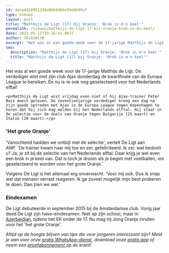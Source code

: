 ```yaml
---
id: 4dcedd10951249a8b68484e59e6640cf
type: nieuws
layout: post
title: "Matthijs de Ligt (17) bij Oranje: 'Brok in m'n keel'"
permalink: /nieuws/matthijs-de-ligt-17-bij-oranje-brok-in-mn-keel/
date: 2022-05-11T19:16:41.067Z
author: 7biA1WiYB
excerpt: "Het was al een goede week voor de 17-jarige Matthijs de Ligt. De verdediger wist met zijn club Ajax donderdag de kwartfinale van de Europa League te bereiken. En nu is-ie ook nog geselecteerd voor het Nederlands elftal!  "
seo:
  description: "Matthijs de Ligt (17) bij Oranje: 'Brok in m'n keel'"
  title: "Matthijs de Ligt (17) bij Oranje: 'Brok in m'n keel'"
---
```

Het was al een goede week voor de 17-jarige Matthijs de Ligt. De verdediger wist met zijn club Ajax donderdag de kwartfinale van de Europa League te bereiken. En nu is-ie ook nog geselecteerd voor het Nederlands elftal!  

    <p>Matthijs de Ligt wist vrijdag even niet of hij Ajax-trainer Peter Bosz moest geloven. De zeventienjarige verdediger kreeg een dag na zijn goede optreden met Ajax in de Europa League tegen Kopenhagen te horen dat hij zich mag melden bij het Nederlands elftal. Hij staat in de selectie voor de duels van Oranje tegen Bulgarije (25 maart) en Italië (28 maart).</p>
<h3>'Het grote Oranje'</h3>
<p>'Vanochtend hadden we ontbijt met de selectie', vertelt De Ligt aan <em>ANP</em>. 'De trainer kwam naar mij toe en zei: gefeliciteerd. Ik zei: wat bedoelt u? Ja, je zit bij de selectie van het Nederlands elftal. Daar krijg je wel even een brok in je keel van. Dat is toch je droom als je begint met voetballen, om geselecteerd te worden voor het grote Oranje.'</p>
<p>Volgens De Ligt is het allemaal erg onverwacht. 'Voor mij ook. Dus ik snap wel dat mensen verrast reageren. Ik ga zoveel mogelijk mijn best proberen te doen. Dan zien we wel.'</p>
<h3>Eindexamen</h3>
<p>De Ligt debuteerde in september 2015 bij de Amsterdamse club. Vorig jaar deed De Ligt zijn havo-eindexamen. Niet op zijn school, maar in <a href="http://www.metronieuws.nl/xl/sport/2016/05/jongens-oranje-17-doen-eindexamen-op-het-ek" target="_blank">Azerbeidjan</a>, tijdens het EK onder de 17. Nu mag hij Jong Oranje inruilen voor het 'het grote Oranje'.</p>
<p><em>Altijd op de hoogte blijven van tips die voor jongeren interessant zijn? Meld je aan voor onze <a href="https://7dagen.netlify.app/whatsapp">gratis WhatsApp-dienst</a>, download onze <a href="https://7dagen.netlify.app/app">gratis app</a> of neem een <a href="https://abonneren.sevendays.nl/abonneren/abonnementen/ae/artikel">proefabonnement </a>op de krant!</em></p>  

